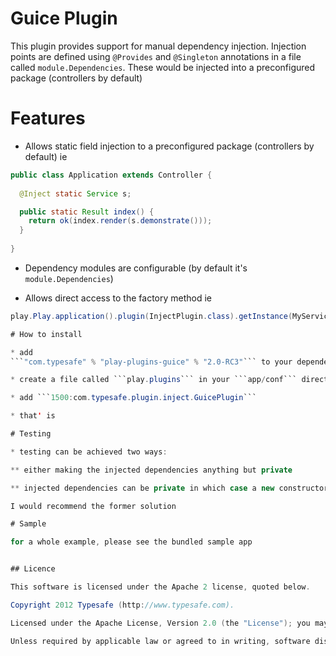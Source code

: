 # Guice Plugin

This plugin provides support for manual dependency injection. Injection points are defined using ```@Provides``` and ```@Singleton``` annotations in a file called ```module.Dependencies```. 
These would be injected into a preconfigured package (controllers by default)

# Features

* Allows static field injection to a preconfigured package (controllers by default) ie
```java
public class Application extends Controller {
  
  @Inject static Service s;

  public static Result index() {
    return ok(index.render(s.demonstrate()));
  }
  
}
```
* Dependency modules are configurable (by default it's ```module.Dependencies```)

* Allows direct access to the factory method ie 
```java 
play.Play.application().plugin(InjectPlugin.class).getInstance(MyServiceInterface.class)```

# How to install

* add 
```"com.typesafe" % "play-plugins-guice" % "2.0-RC3"``` to your dependencies

* create a file called ```play.plugins``` in your ```app/conf``` directory

* add ```1500:com.typesafe.plugin.inject.GuicePlugin```

* that' is

# Testing

* testing can be achieved two ways:

** either making the injected dependencies anything but private

** injected dependencies can be private in which case a new constructor could be added to controllers which could be used to inject the mocked dependencies

I would recommend the former solution

# Sample

for a whole example, please see the bundled sample app


## Licence

This software is licensed under the Apache 2 license, quoted below.

Copyright 2012 Typesafe (http://www.typesafe.com).

Licensed under the Apache License, Version 2.0 (the "License"); you may not use this project except in compliance with the License. You may obtain a copy of the License at http://www.apache.org/licenses/LICENSE-2.0.

Unless required by applicable law or agreed to in writing, software distributed under the License is distributed on an "AS IS" BASIS, WITHOUT WARRANTIES OR CONDITIONS OF ANY KIND, either express or implied. See the License for the specific language governing permissions and limitations under the License.
